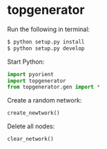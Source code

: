 topgenerator
============

Run the following in terminal:
```cmd
$ python setup.py install
$ python setup.py develop
```

Start Python:

```python
import pyorient
import topgenerator
from topgenerator.gen import *
```


Create a random network:
```python
create_newtwork()
```

Delete all nodes:
```python
clear_network()
```
